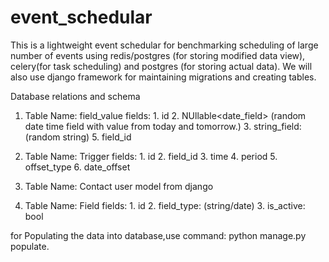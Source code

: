 # event_schedular

This is a lightweight event schedular for benchmarking scheduling of large number of events using redis/postgres (for storing modified data view), celery(for task scheduling) and postgres (for storing actual data). We will also use django framework for maintaining migrations and creating tables.

Database relations and schema

1. Table Name: field_value
  fields: 1. id
          2. NUllable<date_field> (random date time field with value from today and tomorrow.)
          3. string_field: (random string)
          5. field_id
          
2. Table Name: Trigger
  fields: 1. id
          2. field_id
          3. time
          4. period
          5. offset_type
          6. date_offset
 
 3. Table Name: Contact
   user model from django
   
 4. Table Name: Field
    fields: 1. id
            2. field_type: (string/date)
            3. is_active: bool
            
            
for Populating the data into database,use command: python manage.py populate.
